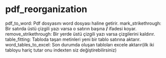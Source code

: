 # pdf_reorganization
pdf_to_word: Pdf dosyasını word dosyası haline getirir.
mark_strikethrough: Bir satırda üstü çizgili yazı varsa o satırın başına **/** ifadesi koyar.
remove_strikethrough: Bir yerde üstü çizgili yazı varsa çizgilerini kaldırır.
table_fitting: Tabloda taşan metinleri yeni bir tablo satırına aktarır.
word_tables_to_excel: Son durumda oluşan tabloları excele aktarır(ilk iki tabloyu hariç tutar onu indexten siz değiştirebilirsiniz)

